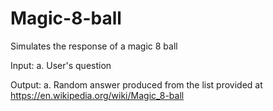 # Magic-8-ball

Simulates the response of a magic 8 ball

Input:
a. User's question 

Output:
a. Random answer produced from the list provided at https://en.wikipedia.org/wiki/Magic_8-ball

